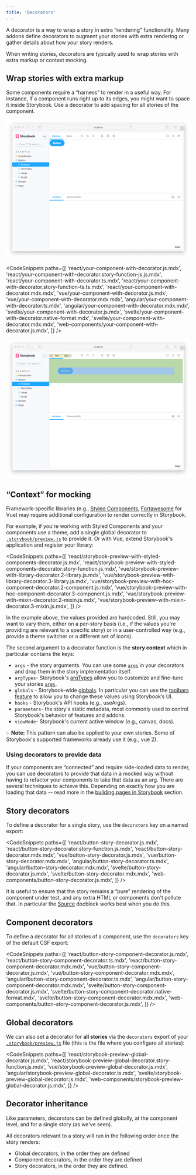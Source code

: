 ```yaml
---
title: 'Decorators'
---
```


A decorator is a way to wrap a story in extra “rendering” functionality. Many addons define decorators to augment your stories with extra rendering or gather details about how your story renders.

When writing stories, decorators are typically used to wrap stories with extra markup or context mocking.

## Wrap stories with extra markup

Some components require a “harness” to render in a useful way. For instance, if a component runs right up to its edges, you might want to space it inside Storybook. Use a decorator to add spacing for all stories of the component.

![Story without padding](./decorators-no-padding.png)

<!-- prettier-ignore-start -->

<CodeSnippets
  paths={[
    'react/your-component-with-decorator.js.mdx',
    'react/your-component-with-decorator.story-function-js.js.mdx',
    'react/your-component-with-decorator.ts.mdx',
    'react/your-component-with-decorator.story-function-ts.ts.mdx',
    'react/your-component-with-decorator.mdx.mdx',
    'vue/your-component-with-decorator.js.mdx',
    'vue/your-component-with-decorator.mdx.mdx',
    'angular/your-component-with-decorator.ts.mdx',
    'angular/your-component-with-decorator.mdx.mdx',
    'svelte/your-component-with-decorator.js.mdx',
    'svelte/your-component-with-decorator.native-format.mdx',
    'svelte/your-component-with-decorator.mdx.mdx',
    'web-components/your-component-with-decorator.js.mdx',
  ]}
/>

<!-- prettier-ignore-end -->

![Story with padding](./decorators-padding.png)

## “Context” for mocking

Framework-specific libraries (e.g., [Styled Components](https://styled-components.com/), [Fortawesome](https://github.com/FortAwesome/vue-fontawesome) for Vue) may require additional configuration to render correctly in Storybook.

For example, if you're working with Styled Components and your components use a theme, add a single global decorator to [`.storybook/preview.js`](../configure/overview.md#configure-story-rendering) to provide it. Or with Vue, extend Storybook's application and register your library:

<!-- prettier-ignore-start -->

<CodeSnippets
  paths={[
    'react/storybook-preview-with-styled-components-decorator.js.mdx',
    'react/storybook-preview-with-styled-components-decorator.story-function.js.mdx',
    'vue/storybook-preview-with-library-decorator.2-library.js.mdx',
    'vue/storybook-preview-with-library-decorator.3-library.js.mdx',
    'vue/storybook-preview-with-hoc-component-decorator.2-component.js.mdx',
    'vue/storybook-preview-with-hoc-component-decorator.3-component.js.mdx',
    'vue/storybook-preview-with-mixin-decorator.2-mixin.js.mdx',
    'vue/storybook-preview-with-mixin-decorator.3-mixin.js.mdx',
  ]}
/>

<!-- prettier-ignore-end -->

In the example above, the values provided are hardcoded. Still, you may want to vary them, either on a per-story basis (i.e., if the values you're providing are relevant to a specific story) or in a user-controlled way (e.g., provide a theme switcher or a different set of icons).

The second argument to a decorator function is the **story context** which in particular contains the keys:

- `args` - the story arguments. You can use some [`args`](./args.md) in your decorators and drop them in the story implementation itself.
- `argTypes`- Storybook's [argTypes](../api/argtypes.md) allow you to customize and fine-tune your stories [`args`](./args.md).
- `globals` - Storybook-wide [globals](../essentials/toolbars-and-globals.md#globals). In particular you can use the [toolbars feature](../essentials/toolbars-and-globals.md#global-types-toolbar-annotations) to allow you to change these values using Storybook’s UI.
- `hooks` - Storybook's API hooks (e.g., useArgs).
- `parameters`- the story's static metadata, most commonly used to control Storybook's behavior of features and addons.
- `viewMode`- Storybook's current active window (e.g., canvas, docs).

<div class="aside">
💡 <strong>Note:</strong> This pattern can also be applied to your own stories. Some of Storybook's supported frameworks already use it (e.g., vue 2).
</div>

### Using decorators to provide data

If your components are “connected” and require side-loaded data to render, you can use decorators to provide that data in a mocked way without having to refactor your components to take that data as an arg. There are several techniques to achieve this. Depending on exactly how you are loading that data -- read more in the [building pages in Storybook](../workflows/build-pages-with-storybook.md) section.

## Story decorators

To define a decorator for a single story, use the `decorators` key on a named export:

<!-- prettier-ignore-start -->

<CodeSnippets
  paths={[
    'react/button-story-decorator.js.mdx',
    'react/button-story-decorator.story-function.js.mdx',
    'react/button-story-decorator.mdx.mdx',
    'vue/button-story-decorator.js.mdx',
    'vue/button-story-decorator.mdx.mdx',
    'angular/button-story-decorator.ts.mdx',
    'angular/button-story-decorator.mdx.mdx',
    'svelte/button-story-decorator.js.mdx',
    'svelte/button-story-decorator.mdx.mdx',
    'web-components/button-story-decorator.js.mdx',
  ]}
/>

<!-- prettier-ignore-end -->

It is useful to ensure that the story remains a “pure” rendering of the component under test, and any extra HTML or components don't pollute that. In particular the [Source](../writing-docs/doc-blocks.md#source) docblock works best when you do this.

## Component decorators

To define a decorator for all stories of a component, use the `decorators` key of the default CSF export:

<!-- prettier-ignore-start -->

<CodeSnippets
  paths={[
    'react/button-story-component-decorator.js.mdx',
    'react/button-story-component-decorator.ts.mdx',
    'react/button-story-component-decorator.mdx.mdx',
    'vue/button-story-component-decorator.js.mdx',
    'vue/button-story-component-decorator.mdx.mdx',
    'angular/button-story-component-decorator.ts.mdx',
    'angular/button-story-component-decorator.mdx.mdx',
    'svelte/button-story-component-decorator.js.mdx',
    'svelte/button-story-component-decorator.native-format.mdx',
    'svelte/button-story-component-decorator.mdx.mdx',
    'web-components/button-story-component-decorator.js.mdx',
  ]}
/>

<!-- prettier-ignore-end -->

## Global decorators

We can also set a decorator for **all stories** via the `decorators` export of your [`.storybook/preview.js`](../configure/overview.md#configure-story-rendering) file (this is the file where you configure all stories):

<!-- prettier-ignore-start -->

<CodeSnippets
  paths={[
    'react/storybook-preview-global-decorator.js.mdx',
    'react/storybook-preview-global-decorator.story-function.js.mdx',
    'vue/storybook-preview-global-decorator.js.mdx',
    'angular/storybook-preview-global-decorator.ts.mdx',
    'svelte/storybook-preview-global-decorator.js.mdx',
    'web-components/storybook-preview-global-decorator.js.mdx',
  ]}
/>

<!-- prettier-ignore-end -->

## Decorator inheritance

Like parameters, decorators can be defined globally, at the component level, and for a single story (as we’ve seen).

All decorators relevant to a story will run in the following order once the story renders:

- Global decorators, in the order they are defined
- Component decorators, in the order they are defined
- Story decorators, in the order they are defined.
